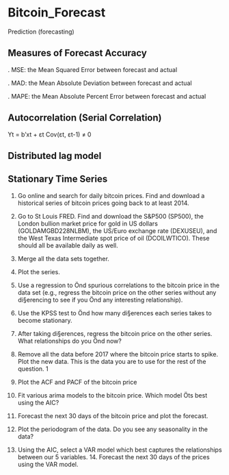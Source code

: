 # Bitcoin_Forecast

Prediction (forecasting)

## Measures of Forecast Accuracy 

. MSE: the Mean Squared Error between forecast and actual  

. MAD: the Mean Absolute Deviation between forecast and actual

. MAPE: the Mean Absolute Percent Error between forecast and actual

## Autocorrelation (Serial Correlation)
Yt  =  b’xt  +  εt
Cov(εt, εt-1) ≠ 0

## Distributed lag model

## Stationary Time Series

1. Go online and search for daily bitcoin prices. Find and download a historical series of bitcoin prices going back to at least 2014.

2. Go to St Louis FRED. Find and download the S&P500 (SP500), the London bullion market price for gold in US dollars (GOLDAMGBD228NLBM), the US/Euro exchange rate (DEXUSEU), and the West Texas Intermediate spot price of oil (DCOILWTICO). These should all be available daily as well.

3. Merge all the data sets together.

4. Plot the series.

5. Use a regression to Önd spurious correlations to the bitcoin price in the data set (e.g., regress the bitcoin price on the other series without any di§erencing to see if you Önd any interesting relationship).

6. Use the KPSS test to Önd how many di§erences each series takes to become stationary.

7. After taking di§erences, regress the bitcoin price on the other series. What relationships do you Önd now?

8. Remove all the data before 2017 where the bitcoin price starts to spike. Plot the new data. This is the data you are to use for the rest of the question.
1
9. Plot the ACF and PACF of the bitcoin price

10. Fit various arima models to the bitcoin price. Which model Öts best using the AIC?

11. Forecast the next 30 days of the bitcoin price and plot the forecast.

12. Plot the periodogram of the data. Do you see any seasonality in the data?

13. Using the AIC, select a VAR model which best captures the relationships between our 5 variables. 14. Forecast the next 30 days of the prices using the VAR model.

